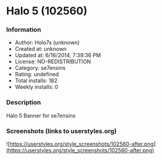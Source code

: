 # Halo 5 (102560)

### Information
- Author: Holo7s (unknown)
- Created at: unknown
- Updated at: 6/16/2014, 7:39:36 PM
- License: NO-REDISTRIBUTION
- Category: se7ensins
- Rating: undefined
- Total installs: 182
- Weekly installs: 0


### Description
Halo 5 Banner for se7ensins


### Screenshots (links to userstyles.org)
![https://userstyles.org/style_screenshots/102560-after.png](https://userstyles.org/style_screenshots/102560-after.png)


